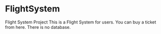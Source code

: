 # FlightSystem
Flight System Project
This is a Flight System for users. You can buy a ticket from here. There is no database.
